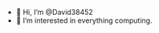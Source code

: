 - 👋 Hi, I’m @David38452
- 👀 I’m interested in everything computing.

<!---
David38452/David38452 is a ✨ special ✨ repository because its `README.md` (this file) appears on your GitHub profile.
You can click the Preview link to take a look at your changes.
--->
